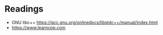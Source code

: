 # Readings

- GNU libc++
  <https://gcc.gnu.org/onlinedocs/libstdc++/manual/index.html>
- <https://www.learncpp.com>
